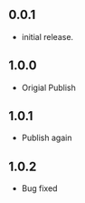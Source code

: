 ## 0.0.1
* initial release.

## 1.0.0
* Origial Publish

## 1.0.1
* Publish again

## 1.0.2
* Bug fixed

